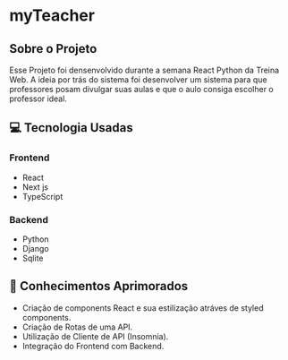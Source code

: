 # myTeacher

## Sobre o Projeto
Esse Projeto foi densenvolvido durante a semana React Python da Treina Web. A ideia por trás do sistema foi
desenvolver um sistema para que professores posam divulgar suas aulas e que o aulo consiga escolher o professor
ideal.

## :computer: Tecnologia Usadas
### Frontend
- React
- Next js
- TypeScript
### Backend
- Python
- Django
- Sqlite

## :brain: Conhecimentos Aprimorados
- Criação de components React e sua estilização atráves de styled components.
- Criação de Rotas de uma API.
- Utilização de Cliente de API (Insomnia).
- Integração do Frontend com Backend.
